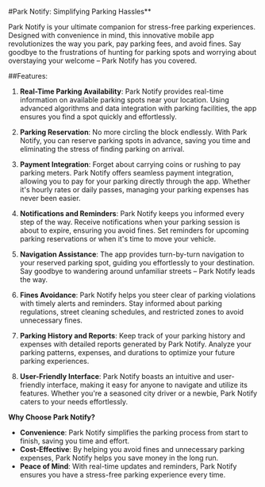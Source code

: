 #Park Notify: Simplifying Parking Hassles**

Park Notify is your ultimate companion for stress-free parking experiences. Designed with convenience in mind, this innovative mobile app revolutionizes the way you park, pay parking fees, and avoid fines. Say goodbye to the frustrations of hunting for parking spots and worrying about overstaying your welcome – Park Notify has you covered.

##Features:

1. **Real-Time Parking Availability**: Park Notify provides real-time information on available parking spots near your location. Using advanced algorithms and data integration with parking facilities, the app ensures you find a spot quickly and effortlessly.

2. **Parking Reservation**: No more circling the block endlessly. With Park Notify, you can reserve parking spots in advance, saving you time and eliminating the stress of finding parking on arrival.

3. **Payment Integration**: Forget about carrying coins or rushing to pay parking meters. Park Notify offers seamless payment integration, allowing you to pay for your parking directly through the app. Whether it's hourly rates or daily passes, managing your parking expenses has never been easier.

4. **Notifications and Reminders**: Park Notify keeps you informed every step of the way. Receive notifications when your parking session is about to expire, ensuring you avoid fines. Set reminders for upcoming parking reservations or when it's time to move your vehicle.

5. **Navigation Assistance**: The app provides turn-by-turn navigation to your reserved parking spot, guiding you effortlessly to your destination. Say goodbye to wandering around unfamiliar streets – Park Notify leads the way.

6. **Fines Avoidance**: Park Notify helps you steer clear of parking violations with timely alerts and reminders. Stay informed about parking regulations, street cleaning schedules, and restricted zones to avoid unnecessary fines.

7. **Parking History and Reports**: Keep track of your parking history and expenses with detailed reports generated by Park Notify. Analyze your parking patterns, expenses, and durations to optimize your future parking experiences.

8. **User-Friendly Interface**: Park Notify boasts an intuitive and user-friendly interface, making it easy for anyone to navigate and utilize its features. Whether you're a seasoned city driver or a newbie, Park Notify caters to your needs effortlessly.

**Why Choose Park Notify?**

- **Convenience**: Park Notify simplifies the parking process from start to finish, saving you time and effort.
- **Cost-Effective**: By helping you avoid fines and unnecessary parking expenses, Park Notify helps you save money in the long run.
- **Peace of Mind**: With real-time updates and reminders, Park Notify ensures you have a stress-free parking experience every time.
